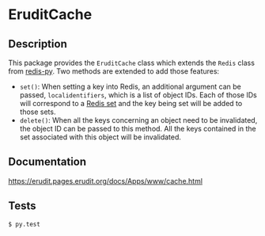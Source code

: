 # EruditCache

## Description

This package provides the ``EruditCache`` class which extends the ``Redis`` class from
[redis-py](https://github.com/andymccurdy/redis-py). Two methods are extended to add those features:

* ``set()``: When setting a key into Redis, an additional argument can be passed,
``localidentifiers``, which is a list of object IDs. Each of those IDs will correspond to a
[Redis set](https://redis.io/topics/data-types#sets) and the key being set will be added to those
sets.
* ``delete()``: When all the keys concerning an object need to be invalidated, the object ID can be
passed to this method. All the keys contained in the set associated with this object will be
invalidated.

## Documentation

https://erudit.pages.erudit.org/docs/Apps/www/cache.html

## Tests

```
$ py.test
```
